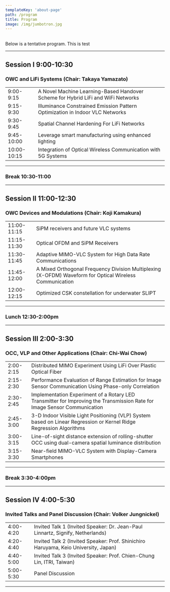 ```yaml
---
templateKey: 'about-page'
path: /program
title: Program
image: /img/jumbotron.jpg
---
```

<br>Below is a tentative program. This is test<br>

-------------
## Session I 9:00-10:30
### OWC and LiFi Systems (Chair: Takaya Yamazato)
| | | 
|---|-----------|
|9:00-9:15 | A Novel Machine Learning-Based Handover Scheme for Hybrid LiFi and WiFi Networks|
|9:15-9:30|Illuminance Constrained Emission Pattern Optimization in Indoor VLC Networks|
|9:30-9:45|Spatial Channel Hardening For LiFi Networks|
|9:45-10:00|Leverage smart manufacturing using enhanced lighting|
|10:00-10:15|Integration of Optical Wireless Communication with 5G Systems|
------------

### Break 10:30-11:00

------------

## Session II 11:00-12:30
### OWC Devices and Modulations (Chair: Koji Kamakura)

|  |  |
|---|----------|
|11:00-11:15|SiPM receivers and future VLC systems|
|11:15-11:30|Optical OFDM and SiPM Receivers|
|11:30-11:45|Adaptive MIMO-VLC System for High Data Rate Communications|
|11:45-12:00|A Mixed Orthogonal Frequency Division Multiplexing (X-OFDM) Waveform for Optical Wireless Communication
|12:00-12:15|Optimized CSK constellation for underwater SLIPT|
----------------

### Lunch 12:30-2:00pm

----------------

## Session III 2:00-3:30
### OCC, VLP and Other Applications (Chair: Chi-Wai Chow)

|  |  |
|--|--|
|2:00-2:15|Distributed MIMO Experiment Using LiFi Over Plastic Optical Fiber|
|2:15-2:30|Performance Evaluation of Range Estimation for Image Sensor Communication Using Phase-only Correlation|
|2:30-2:45|Implementation Experiment of a Rotary LED Transmitter for Improving the Transmission Rate for Image Sensor Communication|
|2:45-3:00|3-D Indoor Visible Light Positioning (VLP) System based on Linear Regression or Kernel Ridge Regression Algorithms|
|3:00-3:15|Line-of-sight distance extension of rolling-shutter OCC using dual-camera spatial luminance distribution|
|3:15-3:30|Near-field MIMO-VLC System with Display-Camera Smartphones|
---------------

### Break 3:30-4:00pm

---------------

## Session IV 4:00-5:30
### Invited Talks and Panel Discussion (Chair: Volker Jungnickel)

|  |  |
|--|--|
|4:00-4:20|Invited Talk 1 (Invited Speaker: Dr. Jean-Paul Linnartz, Signify, Netherlands)|
|4:20-4:40|Invited Talk 2 (Invited Speaker: Prof. Shinichiro Haruyama, Keio University, Japan)|
|4:40-5:00|Invited Talk 3 (Invited Speaker: Prof. Chien-Chung Lin, ITRI, Taiwan)|
|5:00-5:30|Panel Discussion|
------------------------